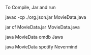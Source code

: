 To Compile, Jar and run

javac -cp ./org.json.jar MovieData.java

jar cf MovieData.jar MovieData.java

java MovieData omdb Jaws

java MovieData spotify Nevermind
